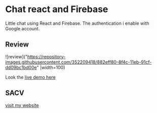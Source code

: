 # Chat react and Firebase

Little chat using React and Firebase.
The authentication i enable with Google account.

## Review

![review]("https://repository-images.githubusercontent.com/352209418/882eff80-8f4c-11eb-91cf-dd09bc1bd00e" |width=100)


Look the [live demo here](https://chat-react-c9d77.web.app/)


## SACV

[visit my website](https://sergiocampbell.github.io/sacv)


